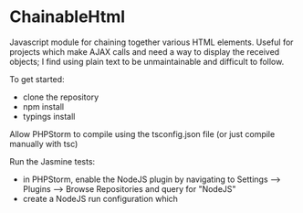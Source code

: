 # ChainableHtml
Javascript module for chaining together various HTML elements. Useful for projects which make AJAX calls and need a way to display the received objects; I find using plain text to be unmaintainable and difficult to follow.

To get started:
- clone the repository
- npm install
- typings install

Allow PHPStorm to compile using the tsconfig.json file (or just compile manually with tsc)

Run the Jasmine tests:
- in PHPStorm, enable the NodeJS plugin by navigating to Settings --> Plugins --> Browse Repositories and query for "NodeJS"
- create a NodeJS run configuration which
